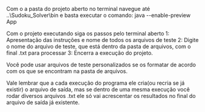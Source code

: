 Com o a pasta do projeto aberto no terminal navegue até ..\Sudoku_Solver\bin e basta executar o comando:
    java --enable-preview App


Com o projeto executando siga os passos pelo terminal aberto
1: Apresentação das instruções e nome de todos os arquivos de teste
2: Digite o nome do arquivo de teste, que está dentro da pasta de arquivos, com o final .txt para processar
3: Encerra a execução do projeto.

Você pode usar arquivos de teste personalizados se os formatar de acordo com os que se encontram na pasta de arquivos.

Vale lembrar que a cada execução do programa ele cria(ou recria se já existir) o arquivo de saída, mas se dentro de uma
mesma execução você rodar diversos arquivos .txt ele só vai acrescentar os resultados no final do arquivo de saída já existente.
